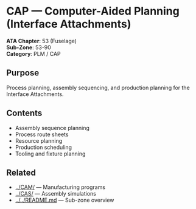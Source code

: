 # CAP — Computer-Aided Planning (Interface Attachments)

**ATA Chapter**: 53 (Fuselage)  
**Sub-Zone**: 53-90  
**Category**: PLM / CAP

## Purpose

Process planning, assembly sequencing, and production planning for the Interface Attachments.

## Contents

- Assembly sequence planning
- Process route sheets
- Resource planning
- Production scheduling
- Tooling and fixture planning

## Related

- [../CAM/](../CAM/) — Manufacturing programs
- [../CAS/](../CAS/) — Assembly simulations
- [../../README.md](../../README.md) — Sub-zone overview

